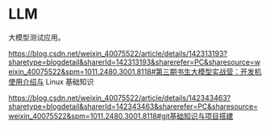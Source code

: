 
# LLM
大模型测试应用。



https://blog.csdn.net/weixin_40075522/article/details/142313193?sharetype=blogdetail&sharerId=142313193&sharerefer=PC&sharesource=weixin_40075522&spm=1011.2480.3001.8118#第三期书生大模型实战营：开发机使用介绍与 Linux 基础知识


https://blog.csdn.net/weixin_40075522/article/details/142343463?sharetype=blogdetail&sharerId=142343463&sharerefer=PC&sharesource=weixin_40075522&spm=1011.2480.3001.8118#git基础知识与项目搭建
